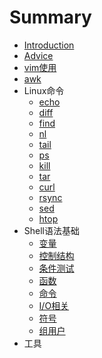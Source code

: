 # Summary

* [Introduction](README.md)
* [Advice](advice.md)
* [vim使用](vim_using.md)
* [awk](awk.md)
* Linux命令
   * [echo](echo.md)
   * [diff](diff.md)
   * [find](find.md)
   * [nl](nl.md)
   * [tail](tail.md)
   * [ps](ps.md)
   * [kill](kill.md)
   * [tar](tar.md)
   * [curl](curl.md)
   * [rsync](rsync.md)
   * [sed](sed.md)
   * [htop](htop.md)
* Shell语法基础
   * [变量](variants.md)
   * [控制结构](control_structure.md)
   * [条件测试](candition_test.md)
   * [函数](function.md)
   * [命令](commands.md)
   * [I/O相关](io_relative.md)
   * [符号](symbols.md)
   * [组用户](users.md)
* 工具

